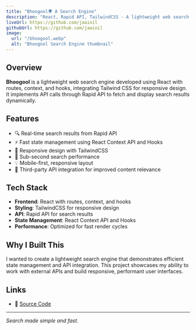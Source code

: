 ```yaml
---
title: "Bhoogool🌍 A Search Engine"
description: "React, Rapid API, TailwindCSS - A lightweight web search engine with real-time results"
liveUrl: https://github.com/jaainil
githubUrl: https://github.com/jaainil
image:
  url: "/bhoogool.webp"
  alt: "Bhoogool Search Engine thumbnail"
---
```


## Overview

**Bhoogool** is a lightweight web search engine developed using React with routes, context, and hooks, integrating Tailwind CSS for responsive design. It implements API calls through Rapid API to fetch and display search results dynamically.

## Features

- 🔍 Real-time search results from Rapid API
- ⚡ Fast state management using React Context API and Hooks
- 📱 Responsive design with TailwindCSS
- 🚀 Sub-second search performance
- 💡 Mobile-first, responsive layout
- 🎯 Third-party API integration for improved content relevance

## Tech Stack

- **Frontend**: React with routes, context, and hooks
- **Styling**: TailwindCSS for responsive design
- **API**: Rapid API for search results
- **State Management**: React Context API and Hooks
- **Performance**: Optimized for fast render cycles

## Why I Built This

I wanted to create a lightweight search engine that demonstrates efficient state management and API integration. This project showcases my ability to work with external APIs and build responsive, performant user interfaces.

## Links

- 💾 [Source Code](https://github.com/jaainil)

---

_Search made simple and fast._
